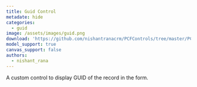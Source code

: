 ```yaml
---
title: Guid Control
metadate: hide
categories:
  - guid
image: /assets/images/guid.png
download: 'https://github.com/nishantranacrm/PCFControls/tree/master/PCFGuidControl/GuidPCFControl'
model_support: true
canvas_support: false
authors:
  - nishant_rana
---
```


A custom control to display GUID of the record in the form.
